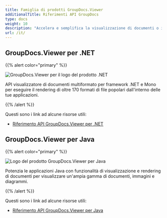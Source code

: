 ```yaml
---
title: Famiglia di prodotti GroupDocs.Viewer
additionalTitle: Riferimenti API GroupDocs
type: docs
weight: 10
description: "Accelera e semplifica la visualizzazione di documenti o immagini in qualsiasi applicazione multipiattaforma con le nostre API GroupDocs.Viewer native per .NET e Java"
url: /it/
---
```


## GroupDocs.Viewer per .NET

{{% alert color="primary" %}} 

![GroupDocs.Viewer per il logo del prodotto .NET](../gdocs_net.png)

API visualizzatore di documenti multiformato per framework .NET e Mono per eseguire il rendering di oltre 170 formati di file popolari dall'interno delle tue applicazioni.

{{% /alert %}} 

Questi sono i link ad alcune risorse utili:

- [Riferimento API GroupDocs.Viewer per .NET](/viewer/it/net/)


## GroupDocs.Viewer per Java

{{% alert color="primary" %}}

![Logo del prodotto GroupDocs.Viewer per Java](../gdocs_java.png)

Potenzia le applicazioni Java con funzionalità di visualizzazione e rendering di documenti per visualizzare un'ampia gamma di documenti, immagini e diagrammi.

{{% /alert %}}

Questi sono i link ad alcune risorse utili:

- [Riferimento API GroupDocs.Viewer per Java](/viewer/java/)
